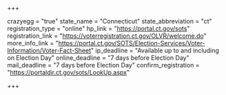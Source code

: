+++

crazyegg = "true"
state_name = "Connecticut"
state_abbreviation = "ct"
registration_type = "online"
hp_link = "https://portal.ct.gov/sots"
registration_link = "https://voterregistration.ct.gov/OLVR/welcome.do"
more_info_link = "https://portal.ct.gov/SOTS/Election-Services/Voter-Information/Voter-Fact-Sheet"
ip_deadline = "Available up to and including on Election Day"
online_deadline = "7 days before Election Day"
mail_deadline = "7 days before Election Day"
confirm_registration = "https://portaldir.ct.gov/sots/LookUp.aspx"

+++